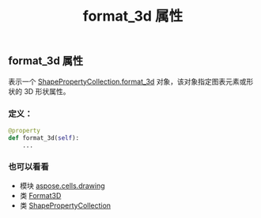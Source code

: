 ﻿---
title: format_3d 属性
second_title: Aspose.Cells for Python via .NET API 参考文献
description:
type: docs
weight: 90
url: /zh/python-net/aspose.cells.drawing/shapepropertycollection/format_3d/
is_root: false
---
## format_3d 属性

表示一个 [ShapePropertyCollection.format_3d](/cells/zh/python-net/aspose.cells.drawing/shapepropertycollection#format_3d) 对象，该对象指定图表元素或形状的 3D 形状属性。
### 定义：
```python
@property
def format_3d(self):
    ...
```

### 也可以看看
* 模块 [aspose.cells.drawing](../../)
* 类 [Format3D](/cells/zh/python-net/aspose.cells.drawing/format3d)
* 类 [ShapePropertyCollection](/cells/zh/python-net/aspose.cells.drawing/shapepropertycollection)
